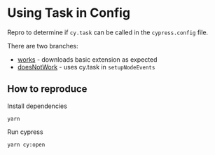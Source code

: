 # Using Task in Config

Repro to determine if `cy.task` can be called in the `cypress.config` file.

There are two branches:
- [works](https://github.com/conversaShawn/taskInConfig/tree/works) - downloads basic extension as expected
- [doesNotWork](https://github.com/conversaShawn/taskInConfig/tree/doesNotWork) - uses cy.task in `setupNodeEvents`

## How to reproduce

Install dependencies

```
yarn
```

Run cypress

```
yarn cy:open
```


